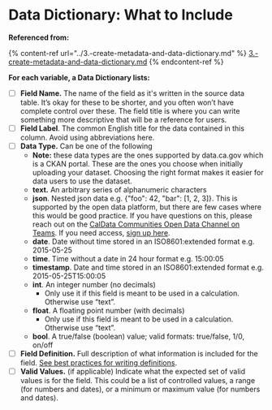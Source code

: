 # Data Dictionary: What to Include

**Referenced from:**

{% content-ref url="../3.-create-metadata-and-data-dictionary.md" %}
[3.-create-metadata-and-data-dictionary.md](../3.-create-metadata-and-data-dictionary.md)
{% endcontent-ref %}

**For each variable, a Data Dictionary lists:**

* [ ] **Field Name.** The name of the field as it's written in the source data table. It’s okay for these to be shorter, and you often won’t have complete control over these. The field title is where you can write something more descriptive that will be a reference for users.
* [ ] **Field Label**. The common English title for the data contained in this column. Avoid using abbreviations here.
* [ ] **Data Type.** Can be one of the following
  * **Note:** these data types are the ones supported by data.ca.gov which is a CKAN portal. These are the ones you choose when initially uploading your dataset. Choosing the right format makes it easier for data users to use the dataset.
  * **text.** An arbitrary series of alphanumeric characters
  * **json**. Nested json data e.g. {"foo": 42, "bar": \[1, 2, 3]}. This is supported by the open data platform, but there are few cases where this would be good practice. If you have questions on this, please reach out on the [CalData Communities Open Data Channel on Teams](https://teams.microsoft.com/l/channel/19%3a037b34f454d94a9fa7f6aa964c052af4%40thread.tacv2/Open%20Data?groupId=0f45987a-e632-4e93-be66-ebfd6079e926\&tenantId=68a88534-151d-4e79-8046-09be7890656c). If you need access, [sign up here](https://forms.office.com/Pages/ResponsePage.aspx?id=NIWoaB0VeU6ARgm-eJBlbP8EsQ790KZKrhPJ1tkPH1JURjFWN1paMUtURFU5TFZOSjdTNVFZMkxEQi4u).
  * **date**. Date without time stored in an ISO8601:extended format e.g. 2015-05-25
  * **time**. Time without a date in 24 hour format e.g. 15:00:05
  * **timestamp**. Date and time stored in an ISO8601:extended format e.g. 2015-05-25T15:00:05
  * **int**. An integer number (no decimals)
    * Only use it if this field is meant to be used in a calculation. Otherwise use “text”.
  * **float**. A floating point number (with decimals)
    * Only use if this field is meant to be used in a calculation. Otherwise use “text”.
  * **bool**. A true/false (boolean) value; valid formats: true/false, 1/0, on/off
* [ ] **Field Definition.** Full description of what information is included for the field. [See best practices for writing definitions](broken-reference).
* [ ] **Valid Values.** (if applicable) Indicate what the expected set of valid values is for the field. This could be a list of controlled values, a range (for numbers and dates), or a minimum or maximum value (for numbers and dates).
